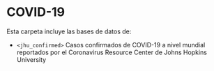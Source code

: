 # COVID-19

Esta carpeta incluye las bases de datos de:
- `<jhu_confirmed>` Casos confirmados de COVID-19 a nivel mundial reportados por el Coronavirus Resource Center de Johns Hopkins University
